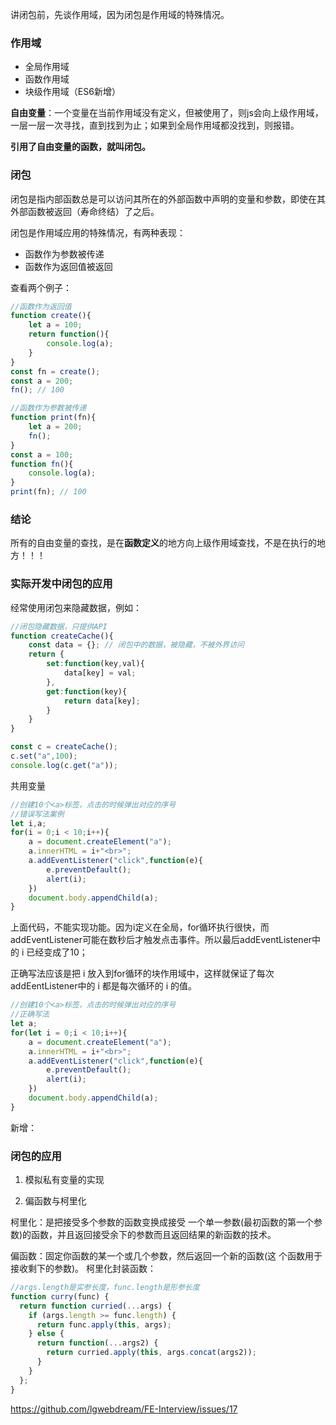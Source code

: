 讲闭包前，先谈作用域，因为闭包是作用域的特殊情况。

### 作用域

- 全局作用域
- 函数作用域
- 块级作用域（ES6新增）

**自由变量**：一个变量在当前作用域没有定义，但被使用了，则js会向上级作用域，一层一层一次寻找，直到找到为止；如果到全局作用域都没找到，则报错。

**引用了自由变量的函数，就叫闭包。**

### 闭包

闭包是指内部函数总是可以访问其所在的外部函数中声明的变量和参数，即使在其外部函数被返回（寿命终结）了之后。

闭包是作用域应用的特殊情况，有两种表现：

- 函数作为参数被传递
- 函数作为返回值被返回

查看两个例子：

```javascript
//函数作为返回值
function create(){
    let a = 100;
    return function(){
        console.log(a);
    }
}
const fn = create();
const a = 200;
fn(); // 100

//函数作为参数被传递
function print(fn){
    let a = 200;
    fn();
}
const a = 100;
function fn(){
    console.log(a);
}
print(fn); // 100
```

### 结论

所有的自由变量的查找，是在**函数定义**的地方向上级作用域查找，不是在执行的地方！！！

### 实际开发中闭包的应用

经常使用闭包来隐藏数据，例如：

```javascript
//闭包隐藏数据，只提供API
function createCache(){
    const data = {}; // 闭包中的数据，被隐藏，不被外界访问
    return {
        set:function(key,val){
            data[key] = val;
        },
        get:function(key){
            return data[key];
        }
    }
}

const c = createCache();
c.set("a",100);
console.log(c.get("a"));
```

共用变量

```javascript
//创建10个<a>标签，点击的时候弹出对应的序号
//错误写法案例
let i,a;
for(i = 0;i < 10;i++){
    a = document.createElement("a");
    a.innerHTML = i+"<br>";
    a.addEventListener("click",function(e){
        e.preventDefault();
        alert(i);
    })
    document.body.appendChild(a);
}
```

上面代码，不能实现功能。因为i定义在全局，for循环执行很快，而addEventListener可能在数秒后才触发点击事件。所以最后addEventListener中的 i 已经变成了10；

正确写法应该是把 i 放入到for循环的块作用域中，这样就保证了每次addEentListener中的 i 都是每次循环的 i 的值。

```javascript
//创建10个<a>标签，点击的时候弹出对应的序号
//正确写法
let a;
for(let i = 0;i < 10;i++){
    a = document.createElement("a");
    a.innerHTML = i+"<br>";
    a.addEventListener("click",function(e){
        e.preventDefault();
        alert(i);
    })
    document.body.appendChild(a);
}
```



新增：

### 闭包的应用

1. 模拟私有变量的实现

2. 偏函数与柯里化

柯里化：是把接受多个参数的函数变换成接受 一个单一参数(最初函数的第一个参数)的函数，并且返回接受余下的参数而且返回结果的新函数的技术。

偏函数：固定你函数的某一个或几个参数，然后返回一个新的函数(这 个函数用于接收剩下的参数)。
柯里化封装函数：
```javascript
//args.length是实参长度，func.length是形参长度
function curry(func) {
  return function curried(...args) {
    if (args.length >= func.length) {
      return func.apply(this, args);
    } else {
      return function(...args2) {
        return curried.apply(this, args.concat(args2));
      }
    }
  };
}
```


https://github.com/lgwebdream/FE-Interview/issues/17

